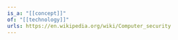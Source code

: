 ```yaml
---
is_a: "[[concept]]"
of: "[[technology]]"
urls: https://en.wikipedia.org/wiki/Computer_security
---
```

